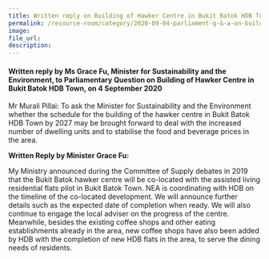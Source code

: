 ```yaml
---  
title: Written reply on Building of Hawker Centre in Bukit Batok HDB Town by Ms Grace Fu, Minister for Sustainability and the Environment  
permalink: /resource-room/category/2020-09-04-parliament-q-&-a-on-building-of-hawker-centre-in-bukit-batok-hdb-town/  
image:  
file_url:  
description:  
---  
```


#### Written reply by Ms Grace Fu, Minister for Sustainability and the Environment, to Parliamentary Question on Building of Hawker Centre in Bukit Batok HDB Town, on 4 September 2020  

Mr Murali Pillai: To ask the Minister for Sustainability and the Environment whether the schedule for the building of the hawker centre in Bukit Batok HDB Town by 2027 may be brought forward to deal with the increased number of dwelling units and to stabilise the food and beverage prices in the area.  

**Written Reply by Minister Grace Fu:**  

My Ministry announced during the Committee of Supply debates in 2019 that the Bukit Batok hawker centre will be co-located with the assisted living residential flats pilot in Bukit Batok Town. NEA is coordinating with HDB on the timeline of the co-located development. We will announce further details such as the expected date of completion when ready. We will also continue to engage the local adviser on the progress of the centre.  Meanwhile, besides the existing coffee shops and other eating establishments already in the area, new coffee shops have also been added by HDB with the completion of new HDB flats in the area, to serve the dining needs of residents. 
